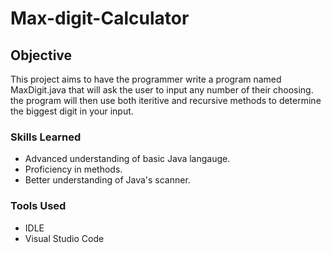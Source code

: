 # Max-digit-Calculator
## Objective
This project aims to have the programmer write a program named MaxDigit.java that will ask the user to input any number of their choosing. the program will then use both iteritive and recursive methods to determine the biggest digit in your input.

### Skills Learned
- Advanced understanding of basic Java langauge.
- Proficiency in methods.
- Better understanding of Java's scanner.
### Tools Used
- IDLE
- Visual Studio Code
